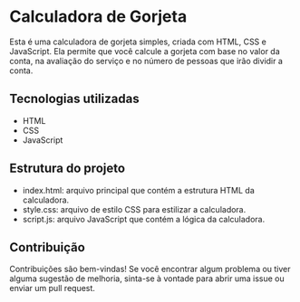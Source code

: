 # Calculadora de Gorjeta

Esta é uma calculadora de gorjeta simples, criada com HTML, CSS e JavaScript. Ela permite que você calcule a gorjeta com base no valor da conta, na avaliação do serviço e no número de pessoas que irão dividir a conta.

## Tecnologias utilizadas

- HTML
- CSS
- JavaScript

## Estrutura do projeto

- index.html: arquivo principal que contém a estrutura HTML da calculadora.
- style.css: arquivo de estilo CSS para estilizar a calculadora.
- script.js: arquivo JavaScript que contém a lógica da calculadora.

## Contribuição

Contribuições são bem-vindas! Se você encontrar algum problema ou tiver alguma sugestão de melhoria, sinta-se à vontade para abrir uma issue ou enviar um pull request.
